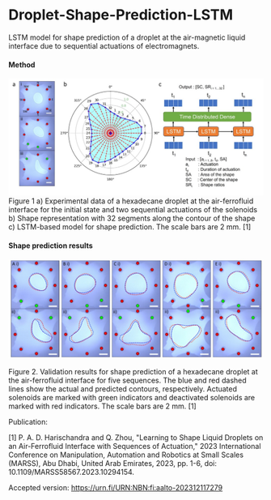 # Droplet-Shape-Prediction-LSTM
LSTM model for shape prediction of a droplet at the air-magnetic liquid interface due to sequential actuations of electromagnets.

#### Method

![Method](assets/images/Method.jpg)
Figure 1 a) Experimental data of a hexadecane droplet at the air-ferrofluid interface for the initial state and two sequential
actuations of the solenoids b) Shape representation with 32 segments along the contour of the shape c) LSTM-based
model for shape prediction. The scale bars are 2 mm. [1]

#### Shape prediction results

![Results](assets/images/ShapePrediction.jpg)

Figure 2. Validation results for shape prediction of a hexadecane droplet at the air-ferrofluid interface for five sequences.
The blue and red dashed lines show the actual and predicted contours, respectively. Actuated solenoids are marked with
green indicators and deactivated solenoids are marked with red indicators. The scale bars are 2 mm. [1]

Publication:

[1] P. A. D. Harischandra and Q. Zhou, "Learning to Shape Liquid Droplets on an Air-Ferrofluid Interface with Sequences of Actuation," 2023 International Conference on Manipulation, Automation and Robotics at Small Scales (MARSS), Abu Dhabi, United Arab Emirates, 2023, pp. 1-6, doi: 10.1109/MARSS58567.2023.10294154.

Accepted version: https://urn.fi/URN:NBN:fi:aalto-202312117279